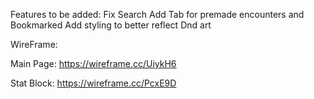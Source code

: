 Features to be added:
Fix Search
Add Tab for premade encounters and Bookmarked
Add styling to better reflect Dnd art



WireFrame:

Main Page:
https://wireframe.cc/UiykH6

Stat Block:
https://wireframe.cc/PcxE9D

